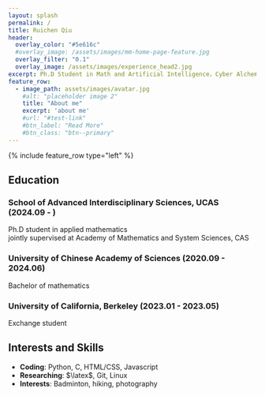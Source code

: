 ```yaml
---
layout: splash
permalink: /
title: Ruichen Qiu
header:
  overlay_color: "#5e616c"
  #overlay_image: /assets/images/mm-home-page-feature.jpg
  overlay_filter: "0.1"
  overlay_image: /assets/images/experience_head2.jpg
excerpt: Ph.D Student in Math and Artificial Intelligence，Cyber Alchemist
feature_row:
  - image_path: assets/images/avatar.jpg
    #alt: "placeholder image 2"
    title: "About me"
    excerpt: 'about me'
    #url: "#test-link"
    #btn_label: "Read More"
    #btn_class: "btn--primary"  
---
```


{% include feature_row type="left" %}

## Education

### School of Advanced Interdisciplinary Sciences, UCAS (2024.09 - )
Ph.D student in applied mathematics  
jointly supervised at Academy of Mathematics and System Sciences, CAS

### University of Chinese Academy of Sciences (2020.09 - 2024.06)
Bachelor of mathematics

### University of California, Berkeley (2023.01 - 2023.05)
Exchange student

## Interests and Skills

- **Coding**: Python, C, HTML/CSS, Javascript
- **Researching**: $\latex$, Git, Linux
- **Interests**: Badminton, hiking, photography
